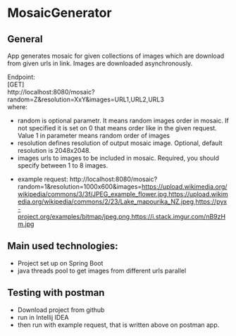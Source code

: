 # MosaicGenerator

## General
  App generates mosaic for given collections of images  which are download from given urls in link. Images are downloaded asynchronously.
  
  Endpoint:  
   [GET]  
  http://localhost:8080/mosaic?random=Z&resolution=XxY&images=URL1,URL2,URL3  
  where:   
   - random is optional parametr. It means random images order  in mosaic. If not specified it is set on 0 that means order like in the given request. Value 1 in parameter means random order of images    
   - resolution defines resolution of output mosaic image. Optional, default resolution is 2048x2048. 
   - images urls to images to be included in mosaic. Required, you should specify between 1 to 8 images.  
   * example request: http://localhost:8080/mosaic?random=1&resolution=1000x600&images=https://upload.wikimedia.org/wikipedia/commons/3/3f/JPEG_example_flower.jpg,https://upload.wikimedia.org/wikipedia/commons/2/23/Lake_mapourika_NZ.jpeg,https://pyx-project.org/examples/bitmap/jpeg.png,https://i.stack.imgur.com/nB9zHm.jpg  
   
## Main used technologies:
  - Project set up on Spring Boot
  - java threads pool to get images from different urls  parallel  

## Testing with postman
  - Download project from github
  - run in Intellij IDEA
  - then run with example request, that is written above on postman app.
